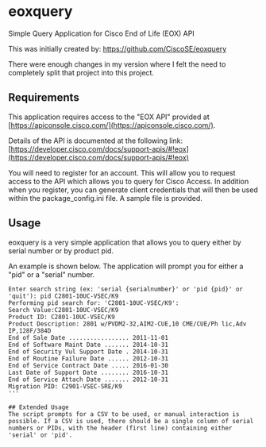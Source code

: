 # eoxquery
Simple Query Application for Cisco End of Life (EOX) API

This was initially created by: https://github.com/CiscoSE/eoxquery

There were enough changes in my version where I felt the need to completely split that project into this project. 

## Requirements
This application requires access to the "EOX API" provided at [https://apiconsole.cisco.com/](https://apiconsole.cisco.com/). 

Details of the API is documented at the following link: [https://developer.cisco.com/docs/support-apis/#!eox](https://developer.cisco.com/docs/support-apis/#!eox)

You will need to register for an account. This will allow you to request access to the API which allows you to query for Cisco Access. In addition when you register, you can generate client credentials that will then be used within the package_config.ini file. A sample file is provided.

## Usage
eoxquery is a very simple application that allows you to query either by serial number or by product pid.

An example is shown below.   The application will prompt you for either a "pid" or a "serial" number.

```
Enter search string (ex: 'serial {serialnumber}' or 'pid {pid}' or 'quit'): pid C2801-10UC-VSEC/K9
Performing pid search for: 'C2801-10UC-VSEC/K9':
Search Value:C2801-10UC-VSEC/K9 
Product ID: C2801-10UC-VSEC/K9
Product Description: 2801 w/PVDM2-32,AIM2-CUE,10 CME/CUE/Ph lic,Adv IP,128F/384D
End of Sale Date ................. 2011-11-01
End of Software Maint Date ....... 2014-10-31
End of Security Vul Support Date . 2014-10-31
End of Routine Failure Date ...... 2012-10-31
End of Service Contract Date ..... 2016-01-30
Last Date of Support Date ........ 2016-10-31
End of Service Attach Date ....... 2012-10-31
Migration PID: C2901-VSEC-SRE/K9
'''

## Extended Usage
The script prompts for a CSV to be used, or manual interaction is possible. If a CSV is used, there should be a single column of serial numbers or PIDs, with the header (first line) containing either 'serial' or 'pid'. 
